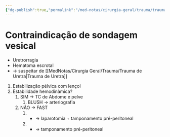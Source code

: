```yaml
---
{"dg-publish":true,"permalink":"/med-notas/cirurgia-geral/trauma/trauma-de-pelve/","tags":["review"]}
---
```


# Contraindicação de sondagem vesical
- Uretrorragia
- Hematoma escrotal
- -> suspeitar de [[MedNotas/Cirurgia Geral/Trauma/Trauma de Uretra\|Trauma de Uretra]]

1. Estabilização pélvica com lençol
2. Estabilidade hemodinâmica?
	1. SIM -> TC de Abdome e pelve
		1. BLUSH -> arteriografia
	2. NÃO -> FAST
		1. + -> laparotomia + tamponamento pré-peritoneal
		2. - -> tamponamento pré-peritoneal